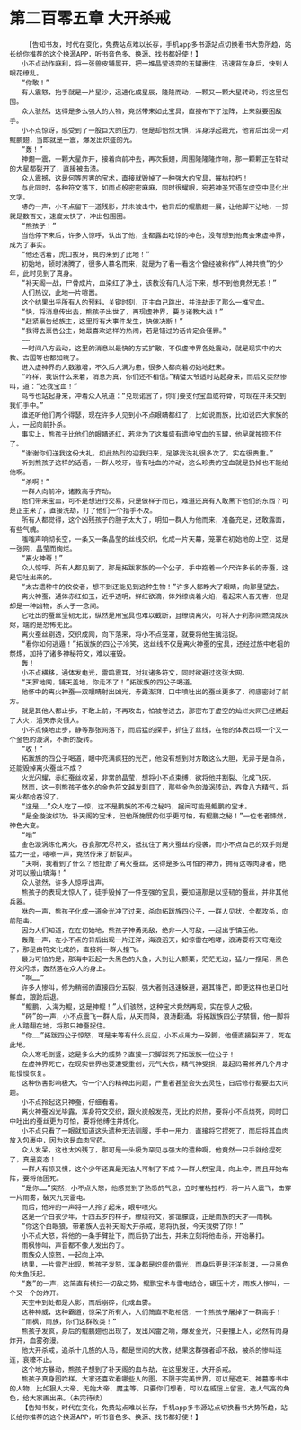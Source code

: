# 第二百零五章 大开杀戒
        【告知书友，时代在变化，免费站点难以长存，手机app多书源站点切换看书大势所趋，站长给你推荐的这个换源APP，听书音色多、换源、找书都好使！】
       小不点动作麻利，将一张兽皮铺展开，把一堆晶莹透亮的玉罐裹住，迅速背在身后，快到人眼花缭乱。
       “你敢！”
       有人震怒，抬手就是一片星沙，迅速化成星辰，隆隆而动，一颗又一颗大星转动，将这里包围。
       众人骇然，这得是多么强大的人物，竟然带来如此宝具，直接布下了法阵，上来就要困敌手。
       小不点惊讶，感受到了一股巨大的压力，但是却怡然无惧，浑身浮起霞光，他背后出现一对鲲鹏翅，当即就是一震，爆发出炽盛的光。
       “轰！”
       神翅一震，一颗大星炸开，接着向前冲去，再次振翅，周围隆隆隆炸响，那一颗颗正在转动的大星都裂开了，直接被击溃。
       众人震撼，这是何等厉害的宝术，直接就毁掉了一种强大的宝具，摧枯拉朽！
       与此同时，各种符文落下，如雨点般密密麻麻，同时很耀眼，宛若神圣咒语在虚空中显化出文字。
       哧的一声，小不点留下一道残影，并未被击中，他背后的鲲鹏翅一展，让他脚不沾地，一掠就是数百丈，速度太快了，冲出包围圈。
       “熊孩子！”
       当他停下来后，许多人惊呼，认出了他，全都露出吃惊的神色，没有想到他真会来虚神界，成为了事实。
       “他还活着，虎口拔牙，真的来到了此地！”
       初始地，顿时沸腾了，很多人慕名而来，就是为了看一看这个曾经被称作“人神共愤”的少年，此时见到了真身。
       “补天阁一战，尸骨成片，血染红了净土，该教没有几人活下来，想不到他竟然无恙！”
       人们热议，此地一片喧嚣。
       这个结果出乎所有人的预料，关键时刻，正主自己跳出，并洗劫走了那么一堆宝血。
       “快，将消息传出去，熊孩子出世了，再现虚神界，要与诸教大战！”
       “赶紧禀告给族主，这里将有大事件发生，快做决断！”
       “我得去禀告公主，她最喜欢这样的热闹，若是错过的话肯定会怪罪。”
       ……
       一时间八方云动，这里的消息以最快的方式扩散，不仅虚神界各处震动，就是现实中的大教、古国等也都知晓了。
       进入虚神界的人数激增，不久后人满为患，很多人都向着初始地赶来。
       “咋样，我说什么来着，消息为真，你们还不相信。”精璧大爷适时站起身来，而后又突然惨叫，道：“还我宝血！”
       鸟爷也站起身来，冲着众人吼道：“兑现诺言了，你们要支付宝血或符骨，可现在并未交到我们手中。”
       谁还听他们两个得瑟，现在许多人见到小不点眼睛都红了，比如说雨族，比如说四大家族的人，一起向前扑杀。
       事实上，熊孩子比他们的眼睛还红，若非为了这堆盛有遗种宝血的玉罐，他早就按捺不住了。
       “谢谢你们送我这份大礼，如此热烈的迎我归来，足够我洗礼很多次了，实在很贵重。”
       听到熊孩子这样的话语，一群人咬牙，皆有吐血的冲动，这么珍贵的宝血就是扔掉也不能给他啊。
       “杀啊！”
       一群人向前冲，诸教高手齐动。
       他们带来宝血，可不是想进行交易，只是做样子而已，难道还真有人敢黑下他们的东西？可是正主来了，直接洗劫，打了他们一个措手不及。
       所有人都觉得，这个凶残孩子的胆子太大了，明知一群人为他而来，准备充足，还敢露面，有些气魄。
       嗤嗤声响彻长空，一条又一条晶莹的丝线交织，化成一片天幕，笼罩在初始地的上空，这是一张网，晶莹而绚烂。
       “离火神蚕！”
       众人惊呼，所有人都见到了，那是拓跋家族的一个公子，手中抱着一个尺许多长的赤蚕，这是它吐出来的。
       “太古遗种中的佼佼者，想不到还能见到这种生物！”许多人都睁大了眼睛，向那里望去。
       离火神蚕，通体赤红如玉，近乎透明，鲜红欲滴，体外缭绕着火焰，看起来人畜无害，但是却是一种凶物，杀人于一念间。
       它吐出的蚕丝坚韧无比，纵然是用宝具也难以截断，且缭绕离火，可将人于刹那间燃烧成灰烬，端的是恐怖无比。
       离火蚕丝剔透，交织成网，向下落来，将小不点笼罩，就要将他生擒活捉。
       “看你如何逃遁！”拓跋族的四公子冷笑，这丝线不仅是离火神蚕的宝具，还经过族中老祖的祭炼，加持了诸多神秘符文，难以摧毁。
       轰！
       小不点横移，通体发电光，雷鸣震耳，对抗诸多符文，同时欲避过这张大网。
       “天罗地网，铺天盖地，你走不了！”拓跋族的四公子喝道。
       他怀中的离火神蚕一双眼睛射出凶光，赤霞澎湃，口中喷吐出的蚕丝更多了，彻底密封了前方。
       就是其他人都止步，不敢上前，不再攻击，怕被卷进去，那密布于虚空的灿烂大网已经燃起了大火，滔天赤炎慑人。
       小不点倏地止步，静等那张网落下，而后猛的探手，抓住了丝线，在他的体表出现一个又一个金色的漩涡，不断的旋转。
       “收！”
       拓跋族的四公子喝道，眼中充满疯狂的光芒，他没有想到对方敢这么大胆，无异于是自杀，还能毁掉离火蚕丝不成？
       火光闪耀，赤红蚕丝收紧，非常的晶莹，想将小不点束缚，欲将他并割裂、化成飞灰。
       然而，这一刻熊孩子体外的金色符文越发刺目了，那些金色的漩涡转动，吞食八方精气，将离火都给吞没了。
       “这是……”众人吃了一惊，这不是鹏族的不传之秘吗，据闻可能是鲲鹏的宝术。
       “是金漩波纹功，补天阁的宝术，但他所施展的似乎更可怕，有鲲鹏之秘！”一位老者悚然，神色大变。
       “嗡”
       金色漩涡炼化离火，吞食那无尽符文，抵抗住了离火蚕丝的侵袭，而小不点自己的双手则是猛力一扯，喀嚓一声，竟然传来了断裂声。
       “天啊，我看到了什么？他扯断了离火蚕丝，这得是多么可怕的神力，拥有这等肉身者，绝对可以搬山填海！”
       众人骇然，许多人惊呼出声。
       熊孩子的表现太惊人了，徒手毁掉了一件至强的宝具，要知道那是以坚韧的蚕丝，并非其他兵器。
       咻的一声，熊孩子化成一道金光冲了过来，杀向拓跋族四公子，一群人见状，全都攻杀，向前阻击。
       因为人们知道，在在初始地，熊孩子神勇无敌，绝非一人可敌，一起出手镇压他。
       轰隆一声，在小不点的背后出现一片汪洋，海浪滔天，如惊雷在咆哮，浪涛要将天穹淹没了，那是由符文化成的，直接将一群人撞飞。
       最为可怕的是，那海中跃起一头黑色的大鱼，大到让人颤栗，茫茫无边，猛力一摆尾，黑色符文闪烁，轰然落在众人的身上。
       “啊……”
       许多人惨叫，修为稍弱的直接四分五裂，强大者则迅速躲避，避其锋芒，即便这样也是口吐鲜血，踉跄后退。
       “鲲鹏，入海为鲲，这是神鲲！”人们骇然，这种宝术竟然再现，实在惊人之极。
       “砰”的一声，小不点震飞一群人后，从天而降，浪涛翻涌，将拓跋族四公子禁锢，他一脚将此人踏翻在地，将那只神蚕捉住。
       “你……”拓跋四公子惊怒，可是未等有什么反应，小不点用力一跺脚，他便直接裂开了，死在此地。
       众人寒毛倒竖，这是多么大的威势？直接一只脚踩死了拓跋族一位公子！
       在虚神界死亡，在现实世界也要遭受重创，元气大伤，精气神受损，最起码需修养几个月才能慢慢恢复。
       这种伤害影响极大，令一个人的精神出问题，严重者甚至会失去灵性，日后修行都要出大问题。
       小不点拎起这只神蚕，仔细看着。
       离火神蚕凶光毕露，浑身符文交织，跟火炭般发亮，无比的炽热，要将小不点烧死，同时口中吐出的蚕丝更为可怕，要将他缚住并炼化。
       小不点只看了一眼就知道这头遗种无法驯服，手中一用力，直接将它捏死了，而后将其血肉放入包裹中，因为这是血肉宝药。
       众人发呆，这也太凶残了，那可是一头极为罕见与强大的遗种啊，他竟然一只手就给捏死了，真是变态！
       一群人有惊又惧，这个少年还真是无法人可制了不成？一群人祭宝具，向上冲，而且开始布阵，要将他困死。
       “是你……”突然，小不点大怒，他感觉到了熟悉的气息，立时摧枯拉朽，将一片人震飞，击穿一片雨雾，破灭九天雷电。
       而后，他砰的一声将一人拎了起来，眼中喷火。
       这是一个白衣少年，十四五岁的样子，缭绕符文，雾霭朦胧，正是雨族的天才——雨枫。
       “你这个白眼狼，带着族人去补天阁大开杀戒，恩将仇报，今天我劈了你！”
       小不点大怒，将他的一条手臂扯下，而后扔了出去，并未立刻将他击杀，开始暴打。
       雨枫惨叫，声音都不像人发出的了。
       雨族众人惊怒，一起向上冲。
       结果，一片雷芒出现，熊孩子发怒，浑身都是炽盛的雷光，而身后更是汪洋澎湃，一只黑色的大鱼跃起。
       “轰”的一声，这简直有横扫一切敌之势，鲲鹏宝术与雷电结合，碾压十方，雨族人惨叫，一个又一个的炸开。
       天空中到处都是人影，而后崩碎，化成血雾。
       这种神威，这种霸道，惊呆了所有人，人们简直不敢相信，一个熊孩子屠掉了一群高手！
       “雨枫，雨族，你们这群败类！”
       熊孩子发疯，身后的鲲鹏翅也出现了，发出风雷之响，爆发金光，只要撞上人，必然有肉身炸开，血雾弥漫。
       他大开杀戒，追杀十几族的人马，都是世间的大教，结果这群强者却不敌，被杀的惨叫连连，哀嚎不止。
       这个地方暴动，熊孩子想到了补天阁的血与劫，在这里发狂，大开杀戒。
       熊孩子真身图咋样，大家还喜欢看哪些人的图，不限于完美世界，可以是遮天、神墓等书中的人物，比如狠人大帝、无始大帝、魔主等，只要你们想看，可以在威信上留言，选人气高的角色，给大家画出来。（未完待续）
       【告知书友，时代在变化，免费站点难以长存，手机app多书源站点切换看书大势所趋，站长给你推荐的这个换源APP，听书音色多、换源、找书都好使！】